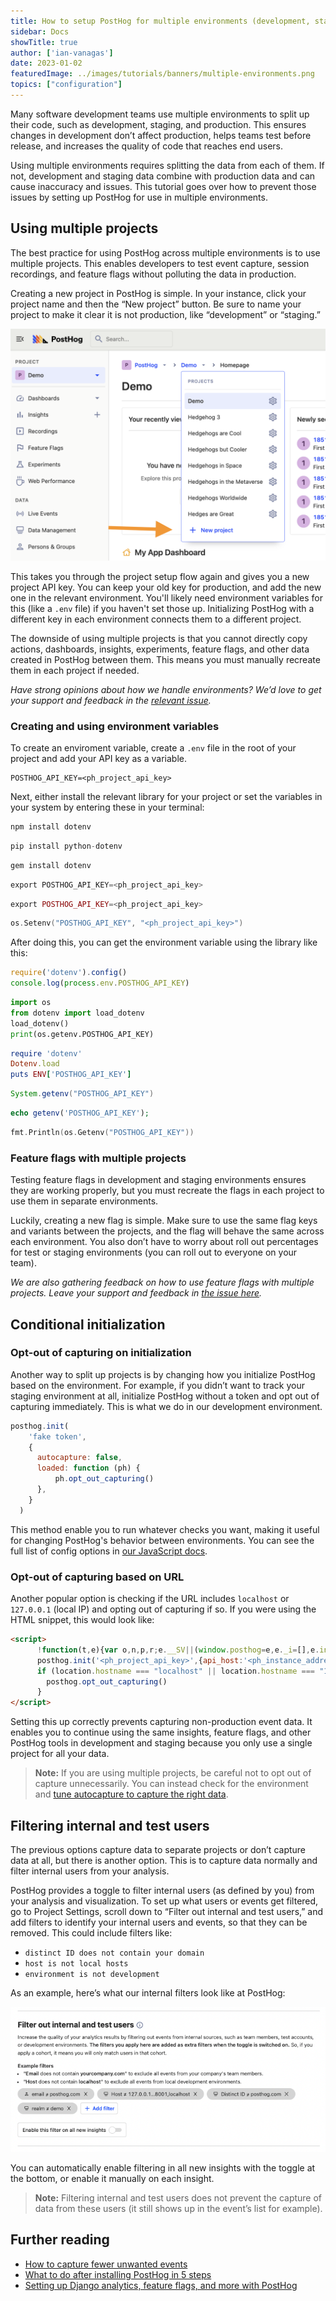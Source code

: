 ```yaml
---
title: How to setup PostHog for multiple environments (development, staging, production)
sidebar: Docs
showTitle: true
author: ['ian-vanagas']
date: 2023-01-02
featuredImage: ../images/tutorials/banners/multiple-environments.png
topics: ["configuration"]
---
```


Many software development teams use multiple environments to split up their code, such as development, staging, and production. This ensures changes in development don’t affect production, helps teams test before release, and increases the quality of code that reaches end users.

Using multiple environments requires splitting the data from each of them. If not, development and staging data combine with production data and can cause inaccuracy and issues. This tutorial goes over how to prevent those issues by setting up PostHog for use in multiple environments.

## Using multiple projects

The best practice for using PostHog across multiple environments is to use multiple projects. This enables developers to test event capture, session recordings, and feature flags without polluting the data in production.

Creating a new project in PostHog is simple. In your instance, click your project name and then the “New project” button. Be sure to name your project to make it clear it is not production, like “development” or “staging.”

![Projects](../images/tutorials/multiple-environments/project.png)

This takes you through the project setup flow again and gives you a new project API key. You can keep your old key for production, and add the new one in the relevant environment. You'll likely need environment variables for this (like a `.env` file) if you haven't set those up. Initializing PostHog with a different key in each environment connects them to a different project.

The downside of using multiple projects is that you cannot directly copy actions, dashboards, insights, experiments, feature flags, and other data created in PostHog between them. This means you must manually recreate them in each project if needed.

*Have strong opinions about how we handle environments? We’d love to get your support and feedback in the [relevant issue](https://github.com/PostHog/posthog/issues/13418).*

### Creating and using environment variables

To create an enviroment variable, create a `.env` file in the root of your project and add your API key as a variable.

```
POSTHOG_API_KEY=<ph_project_api_key>
```

Next, either install the relevant library for your project or set the variables in your system by entering these in your terminal:

<MultiLanguage>

```js
npm install dotenv
```

```python
pip install python-dotenv
```

```ruby
gem install dotenv
```

```java
export POSTHOG_API_KEY=<ph_project_api_key>
```

```php
export POSTHOG_API_KEY=<ph_project_api_key>
```

```go
os.Setenv("POSTHOG_API_KEY", "<ph_project_api_key>")
```

</MultiLanguage>

After doing this, you can get the environment variable using the library like this: 

<MultiLanguage>

```js
require('dotenv').config()
console.log(process.env.POSTHOG_API_KEY)
```

```python
import os
from dotenv import load_dotenv
load_dotenv()
print(os.getenv.POSTHOG_API_KEY)
```

```ruby
require 'dotenv'
Dotenv.load
puts ENV['POSTHOG_API_KEY']
```

```java
System.getenv("POSTHOG_API_KEY")
```

```php
echo getenv('POSTHOG_API_KEY');
```

```go
fmt.Println(os.Getenv("POSTHOG_API_KEY"))
```
</MultiLanguage>

### Feature flags with multiple projects

Testing feature flags in development and staging environments ensures they are working properly, but you must recreate the flags in each project to use them in separate environments. 

Luckily, creating a new flag is simple. Make sure to use the same flag keys and variants between the projects, and the flag will behave the same across each environment. You also don’t have to worry about roll out percentages for test or staging environments (you can roll out to everyone on your team).

*We are also gathering feedback on how to use feature flags with multiple projects. Leave your support and feedback in [the issue here](https://github.com/PostHog/posthog/issues/13160).*

## Conditional initialization

### Opt-out of capturing on initialization

Another way to split up projects is by changing how you initialize PostHog based on the environment. For example, if you didn’t want to track your staging environment at all, initialize PostHog without a token and opt out of capturing immediately. This is what we do in our development environment.

```js
posthog.init(
    'fake token',
    {
      autocapture: false,
      loaded: function (ph) {
          ph.opt_out_capturing()
      }, 
    }
  )
```

This method enable you to run whatever checks you want, making it useful for changing PostHog's behavior between environments. You can see the full list of config options in [our JavaScript docs](/docs/integrate/client/js#config).

### Opt-out of capturing based on URL

Another popular option is checking if the URL includes `localhost` or `127.0.0.1` (local IP) and opting out of capturing if so. If you were using the HTML snippet, this would look like:

```html
<script>
	  !function(t,e){var o,n,p,r;e.__SV||(window.posthog=e,e._i=[],e.init=function(i,s,a){function g(t,e){var o=e.split(".");2==o.length&&(t=t[o[0]],e=o[1]),t[e]=function(){t.push([e].concat(Array.prototype.slice.call(arguments,0)))}}(p=t.createElement("script")).type="text/javascript",p.async=!0,p.src=s.api_host+"/static/array.js",(r=t.getElementsByTagName("script")[0]).parentNode.insertBefore(p,r);var u=e;for(void 0!==a?u=e[a]=[]:a="posthog",u.people=u.people||[],u.toString=function(t){var e="posthog";return"posthog"!==a&&(e+="."+a),t||(e+=" (stub)"),e},u.people.toString=function(){return u.toString(1)+".people (stub)"},o="capture identify alias people.set people.set_once set_config register register_once unregister opt_out_capturing has_opted_out_capturing opt_in_capturing reset isFeatureEnabled onFeatureFlags".split(" "),n=0;n<o.length;n++)g(u,o[n]);e._i.push([i,s,a])},e.__SV=1)}(document,window.posthog||[]);
	  posthog.init('<ph_project_api_key>',{api_host:'<ph_instance_address>'})
	  if (location.hostname === "localhost" || location.hostname === "127.0.0.1") {
	    posthog.opt_out_capturing()
	  }
</script>
```

Setting this up correctly prevents capturing non-production event data. It enables you to continue using the same insights, feature flags, and other PostHog tools in development and staging because you only use a single project for all your data.

> **Note:** If you are using multiple projects, be careful not to opt out of capture unnecessarily. You can instead check for the environment and [tune autocapture to capture the right data](/docs/integrate/client/js#tuning-autocapture).

## Filtering internal and test users

The previous options capture data to separate projects or don’t capture data at all, but there is another option. This is to capture data normally and filter internal users from your analysis.

PostHog provides a toggle to filter internal users (as defined by you) from your analysis and visualization. To set up what users or events get filtered, go to Project Settings, scroll down to “Filter out internal and test users,” and add filters to identify your internal users and events, so that they can be removed. This could include filters like: 

- `distinct ID does not contain your domain`
- `host is not local hosts`
- `environment is not development`

As an example, here’s what our internal filters look like at PostHog:

![Filter](../images/tutorials/multiple-environments/filter.png)

You can automatically enable filtering in all new insights with the toggle at the bottom, or enable it manually on each insight.

> **Note:** Filtering internal and test users does not prevent the capture of data from these users (it still shows up in the event’s list for example).

## Further reading

- [How to capture fewer unwanted events](/fewer-unwanted-events)
- [What to do after installing PostHog in 5 steps](/next-steps-after-installing)
- [Setting up Django analytics, feature flags, and more with PostHog](/django-analytics)
